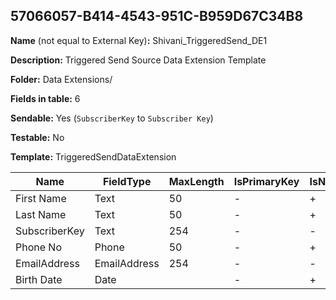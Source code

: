 ## 57066057-B414-4543-951C-B959D67C34B8

**Name** (not equal to External Key)**:** Shivani_TriggeredSend_DE1

**Description:** Triggered Send Source Data Extension Template

**Folder:** Data Extensions/

**Fields in table:** 6

**Sendable:** Yes (`SubscriberKey` to `Subscriber Key`)

**Testable:** No

**Template:** TriggeredSendDataExtension

| Name | FieldType | MaxLength | IsPrimaryKey | IsNullable | DefaultValue |
| --- | --- | --- | --- | --- | --- |
| First Name | Text | 50 | - | + |  |
| Last Name | Text | 50 | - | + |  |
| SubscriberKey | Text | 254 | - | - |  |
| Phone No | Phone | 50 | - | + |  |
| EmailAddress | EmailAddress | 254 | - | - |  |
| Birth Date | Date |  | - | + |  |
